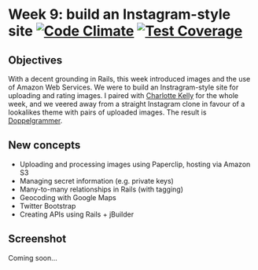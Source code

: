 Week 9: build an Instagram-style site [![Code Climate](https://codeclimate.com/github/Bayonnaise/doppelgrammer/badges/gpa.svg)](https://codeclimate.com/github/Bayonnaise/doppelgrammer) [![Test Coverage](https://codeclimate.com/github/Bayonnaise/doppelgrammer/badges/coverage.svg)](https://codeclimate.com/github/Bayonnaise/doppelgrammer)
===

Objectives
---

With a decent grounding in Rails, this week introduced images and the use of Amazon Web Services. We were to build an Instragram-style site for uploading and rating images. I paired with [Charlotte Kelly](https://github.com/cmew3) for the whole week, and we veered away from a straight Instagram clone in favour of a lookalikes theme with pairs of uploaded images. The result is [Doppelgrammer](http://doppelgrammer.herokuapp.com/).

New concepts
---

- Uploading and processing images using Paperclip, hosting via Amazon S3
- Managing secret information (e.g. private keys)
- Many-to-many relationships in Rails (with tagging)
- Geocoding with Google Maps
- Twitter Bootstrap
- Creating APIs using Rails + jBuilder

Screenshot
---
Coming soon...
